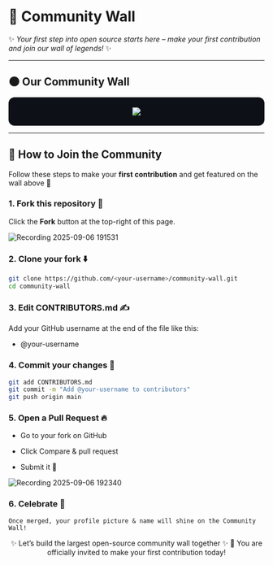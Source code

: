 # 🌌 Community Wall  

✨ *Your first step into open source starts here – make your first contribution and join our wall of legends!* ✨  

---

## 🌑 Our Community Wall  

<div align="center" style="background:#0d1117; padding:20px; border-radius:12px;">

<a href="https://github.com/TechQuanta/community-wall/graphs/contributors">
  <img src="https://contrib.rocks/image?repo=TechQuanta/community-wall" />
</a>

</div>  

---

## 🚀 How to Join the Community  

Follow these steps to make your **first contribution** and get featured on the wall above 🎉  




### 1. Fork this repository 🍴  
Click the **Fork** button at the top-right of this page.  

![Recording 2025-09-06 191531](https://github.com/user-attachments/assets/cd8524df-d9ee-435d-8a14-861d35483246)

### 2. Clone your fork ⬇️  
```bash
git clone https://github.com/<your-username>/community-wall.git
cd community-wall
```
### 3. Edit CONTRIBUTORS.md ✍️

Add your GitHub username at the end of the file like this:

- @your-username

### 4. Commit your changes 💾
```bash
git add CONTRIBUTORS.md
git commit -m "Add @your-username to contributors"
git push origin main
```

### 5. Open a Pull Request 🔥

- Go to your fork on GitHub

- Click Compare & pull request

- Submit it 🚀
  
![Recording 2025-09-06 192340](https://github.com/user-attachments/assets/d52ea82c-756c-44e5-9734-c539a2491987)


### 6. Celebrate 🎉

`Once merged, your profile picture & name will shine on the Community Wall!`


<div align="center">

✨ Let’s build the largest open-source community wall together ✨
💌 You are officially invited to make your first contribution today!

</div>
